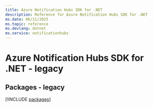 ```yaml
---
title: Azure Notification Hubs SDK for .NET
description: Reference for Azure Notification Hubs SDK for .NET
ms.date: 06/11/2025
ms.topic: reference
ms.devlang: dotnet
ms.service: notificationhubs
---
```

# Azure Notification Hubs SDK for .NET - legacy
## Packages - legacy
[!INCLUDE [packages](notification-hubs-index.md)]